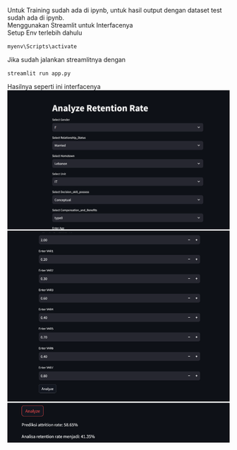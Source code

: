 Untuk Training sudah ada di ipynb, untuk hasil output dengan dataset test sudah ada di ipynb.<br>
Menggunakan Streamlit untuk Interfacenya <br>
Setup Env terlebih dahulu <br>
```
myenv\Scripts\activate
```

Jika sudah jalankan streamlitnya dengan
```
streamlit run app.py
```

Hasilnya seperti ini interfacenya
<img src="img/awalen.png">
<img src="img/awal2.png">
<img src="img/outputen.png">